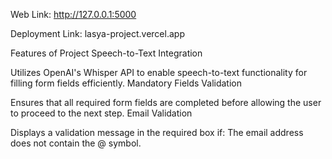 Web Link: http://127.0.0.1:5000

Deployment Link: lasya-project.vercel.app


Features of Project
Speech-to-Text Integration

Utilizes OpenAI's Whisper API to enable speech-to-text functionality for filling form fields efficiently.
Mandatory Fields Validation

Ensures that all required form fields are completed before allowing the user to proceed to the next step.
Email Validation

Displays a validation message in the required box if:
The email address does not contain the @ symbol.
